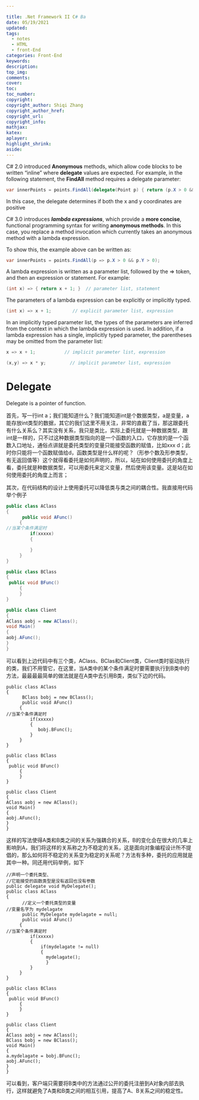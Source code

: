 ```yaml
---

title: .Net Framework II C# Ba
date: 05/19/2021
updated: 
tags: 
  - notes
  - HTML
  - front-End
categories: Front-End
keywords: 
description: 
top_img: 
comments: 
cover: 
toc: 
toc_number: 
copyright:
copyright_author: Shiqi Zhang
copyright_author_href:
copyright_url:
copyright_info:
mathjax:
katex:
aplayer:
highlight_shrink:
aside:
---
```


C# 2.0 introduced **Anonymous** methods, which allow code blocks to be written “inline” where **delegate** values are expected. For example, in the following statement, the **FindAll** method requires a delegate parameter:

```c#
var innerPoints = points.FindAll(delegate(Point p) { return (p.X > 0 && p.Y > 0); });
```

In this case, the delegate determines if both the x and y coordinates are positive

C# 3.0 introduces ***lambda expressions***, which provide a **more concise**, functional programming syntax for writing **anonymous methods**. In this case, you replace a method invocation which currently takes an anonymous method with a lambda expression. 

To show this, the example above can be written as:

```c#
var innerPoints = points.FindAll(p => p.X > 0 && p.Y > 0);
```



A lambda expression is written as a parameter list, followed by the => token, and then an expression or statement. For example: 

```c#
(int x) => { return x + 1; }  // parameter list, statement
```

The parameters of a lambda expression can be explicitly or implicitly typed. 

```c#
(int x) => x + 1;        // explicit parameter list, expression
```

In an implicitly typed parameter list, the types of the parameters are inferred from the context in which the lambda expression is used. In addition, if a lambda expression has a single, implicitly typed parameter, the parentheses may be omitted from the parameter list:

```c#
x => x + 1;           // implicit parameter list, expression
```

```c#
(x,y) => x * y;         // implicit parameter list, expression
```

# Delegate

Delegate is a pointer of function. 

首先，写一行int a；我们能知道什么？我们能知道int是个数据类型，a是变量，a能存放int类型的数据，其它的我们这里不用关注，非常的直截了当，那这跟委托有什么关系么？其实没有关系，我只是类比，实际上委托就是一种数据类型，跟int是一样的，只不过这种数据类型指向的是一个函数的入口，它存放的是一个函数入口地址，通俗点讲就是委托类型的变量只能接受函数的赋值，比如xxx d；此时你只能将一个函数赋值给d，函数类型是什么样的呢？（形参个数及形参类型，有无返回值等）这个就得看委托是如何声明的，所以，站在如何使用委托的角度上看，委托就是种数据类型，可以用委托来定义变量，然后使用该变量。这是站在如何使用委托的角度上而言；

​          其次，在代码结构的设计上使用委托可以降低类与类之间的耦合性。我直接用代码举个例子

```csharp
public class AClass
{
      public void AFunc()
     {
//当某个条件满足时
         if(xxxxx)
         {

         }
     }
}

public class BClass
{
 public void BFunc()
     {
     }
}

public class Client
{
AClass aobj = new AClass();
void Main()
{
aobj.AFunc();
}
}
```

可以看到上边代码中有三个类，AClass、BClas和Client类，Client类时驱动执行的类，我们不用管它，在这里，当A类中的某个条件满足时要需要执行到B类中的方法，最最最最简单的做法就是在A类中去引用B类，类似下边的代码。

```text
public class AClass
{
      BClass bobj = new BClass();
      public void AFunc()
     {
//当某个条件满足时
         if(xxxxx)
         {
            bobj.BFunc();
         }
     }
}

public class BClass
{
 public void BFunc()
     {
     }
}

public class Client
{
AClass aobj = new AClass();
void Main()
{
aobj.AFunc();
}
}
```

这样的写法使得A类和B类之间的关系为强耦合的关系，B的变化会在很大的几率上影响到A，我们将这样的关系称之为不稳定的关系，这是面向对象编程设计所不提倡的，那么如何将不稳定的关系变为稳定的关系呢？方法有多种，委托的应用就是其中一种。同还用代码举例，如下

```text
//声明一个委托类型、
//它能接受的函数类型是没有返回也没有参数
public delegate void MyDelegate();
public class AClass
{
      //定义一个委托类型的变量 
//变量名字为 mydelagate
      public MyDelegate mydelagate = null;
      public void AFunc()
     {
//当某个条件满足时
         if(xxxxx)
         {
             if(mydelagate != null)
             {
               mydelagate();
               }
         }
     }
}

public class BClass
{
 public void BFunc()
     {
     }
}

public class Client
{
AClass aobj = new AClass();
BClass bobj = new BClass();
void Main()
{
a.mydelagate = bobj.BFunc();
aobj.AFunc();
}
}
```

可以看到，客户端只需要将B类中的方法通过公开的委托注册到A对象内部去执行，这样就避免了A类和B类之间的相互引用，提高了A、B关系之间的稳定性。



